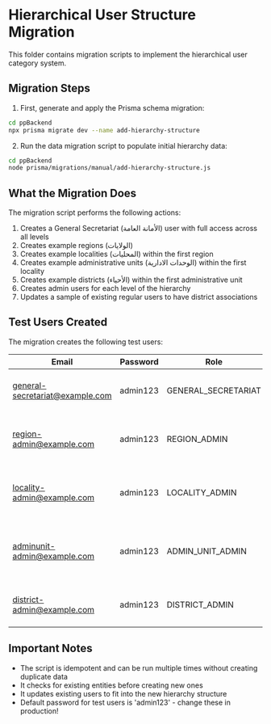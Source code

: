 # Hierarchical User Structure Migration

This folder contains migration scripts to implement the hierarchical user category system.

## Migration Steps

1. First, generate and apply the Prisma schema migration:

```bash
cd ppBackend
npx prisma migrate dev --name add-hierarchy-structure
```

2. Run the data migration script to populate initial hierarchy data:

```bash
cd ppBackend
node prisma/migrations/manual/add-hierarchy-structure.js
```

## What the Migration Does

The migration script performs the following actions:

1. Creates a General Secretariat (الأمانة العامة) user with full access across all levels
2. Creates example regions (الولايات)
3. Creates example localities (المحليات) within the first region
4. Creates example administrative units (الوحدات الادارية) within the first locality
5. Creates example districts (الأحياء) within the first administrative unit
6. Creates admin users for each level of the hierarchy
7. Updates a sample of existing regular users to have district associations

## Test Users Created

The migration creates the following test users:

| Email | Password | Role | Level | Access |
|-------|----------|------|-------|--------|
| general-secretariat@example.com | admin123 | GENERAL_SECRETARIAT | الأمانة العامة | All data across all levels |
| region-admin@example.com | admin123 | REGION_ADMIN | الولاية | Data within region and below |
| locality-admin@example.com | admin123 | LOCALITY_ADMIN | المحلية | Data within locality and below |
| adminunit-admin@example.com | admin123 | ADMIN_UNIT_ADMIN | الوحدة الادارية | Data within admin unit and below |
| district-admin@example.com | admin123 | DISTRICT_ADMIN | الحي | Data within district only |

## Important Notes

- The script is idempotent and can be run multiple times without creating duplicate data
- It checks for existing entities before creating new ones
- It updates existing users to fit into the new hierarchy structure
- Default password for test users is 'admin123' - change these in production!
